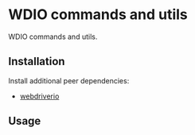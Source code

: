 # WDIO commands and utils

WDIO commands and utils.

## Installation

Install additional peer dependencies:

-   [webdriverio](https://github.com/webdriverio/webdriverio)

## Usage

